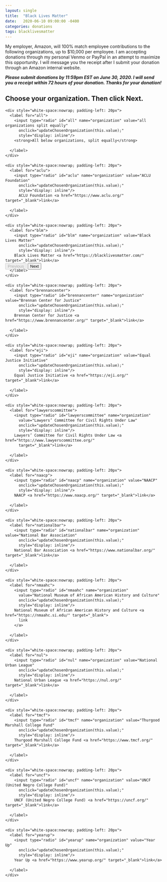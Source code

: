 ```yaml
---
layout: single
title:  "Black Lives Matter"
date:   2020-06-10 09:00:00 -0400
categories: donations
tags: blacklivesmatter
---
```


<script src="{{ base.url | prepend: site.url }}/assets/js/blm.js"></script>

My employer, Amazon, will 100% match employee contributions to the following organizations, up to $10,000 per employee. I am accepting donations through my personal Venmo or PayPal in an attempt to maximize this opportunity. I will message you the receipt after I submit your donation through an Amazon internal website.

***Please submit donations by 11:59pm EST on June 30, 2020.  I will send you a receipt within 72 hours of your donation. Thanks for your donation!***

<p>
<div id="form-surrounding-section" style="padding-bottom: 20px">
  <div id="step-0" style="height: 500px">
    <h2>Choose your organization. Then click Next.</h2>

    <div style="white-space:nowrap; padding-left: 20px">
      <label for="all">
        <input type="radio" id="all" name="organization" value="all organizations split equally" 
          onclick="updateChosenOrganization(this.value);"
          style="display: inline"/>
        <strong>All below organizations, split equally</strong>
      
      </label>
    </div>

    <div style="white-space:nowrap; padding-left: 20px">
      <label for="aclu">
        <input type="radio" id="aclu" name="organization" value="ACLU Foundation" 
          onclick="updateChosenOrganization(this.value);"
          style="display: inline"/>
          ACLU Foundation <a href="https://www.aclu.org/" target="_blank">link</a>
      
      </label>
    </div>

    <div style="white-space:nowrap; padding-left: 20px">
      <label for="blm">
        <input type="radio" id="blm" name="organization" value="Black Lives Matter"
          onclick="updateChosenOrganization(this.value);"
          style="display: inline"/>
        Black Lives Matter <a href="https://blacklivesmatter.com/" target="_blank">link</a>
      
      </label>
    </div>

    <div style="white-space:nowrap; padding-left: 20px">
      <label for="brennancenter">
        <input type="radio" id="brennancenter" name="organization" value="Brennan Center for Justice"
          onclick="updateChosenOrganization(this.value);"
          style="display: inline"/>
        Brennan Center for Justice <a href="https://www.brennancenter.org/" target="_blank">link</a>
      
      </label>
    </div>

    <div style="white-space:nowrap; padding-left: 20px">
      <label for="eji">
        <input type="radio" id="eji" name="organization" value="Equal Justice Initiative"
          onclick="updateChosenOrganization(this.value);"
          style="display: inline"/>
        Equal Justice Initiative <a href="https://eji.org/" target="_blank">link</a>
      
      </label>
    </div>

    <div style="white-space:nowrap; padding-left: 20px">
      <label for="lawyerscommittee">
        <input type="radio" id="lawyerscommittee" name="organization" 
          value="Lawyers’ Committee for Civil Rights Under Law" 
          onclick="updateChosenOrganization(this.value);"
          style="display: inline"/>
        Lawyers’ Committee for Civil Rights Under Law <a href="https://www.lawyerscommittee.org/" 
          target="_blank">link</a>
      
      </label>
    </div>

    <div style="white-space:nowrap; padding-left: 20px">
      <label for="naacp">
        <input type="radio" id="naacp" name="organization" value="NAACP" 
          onclick="updateChosenOrganization(this.value);"
          style="display: inline"/>
        NAACP <a href="https://www.naacp.org/" target="_blank">link</a>
      
      </label>
    </div>

    <div style="white-space:nowrap; padding-left: 20px">
      <label for="nationalbar">
        <input type="radio" id="nationalbar" name="organization" value="National Bar Association"
          onclick="updateChosenOrganization(this.value);"
          style="display: inline"/>
        National Bar Association <a href="https://www.nationalbar.org/" target="_blank">link</a>
      
      </label>
    </div>

    <div style="white-space:nowrap; padding-left: 20px">
      <label for="nmaahc">
        <input type="radio" id="nmaahc" name="organization" 
          value="National Museum of African American History and Culture" 
          onclick="updateChosenOrganization(this.value);"
          style="display: inline"/>
        National Museum of African American History and Culture <a href="https://nmaahc.si.edu/" target="_blank">
          link
        </a>
      
      </label>
    </div>

    <div style="white-space:nowrap; padding-left: 20px">
      <label for="nul">
        <input type="radio" id="nul" name="organization" value="National Urban League" 
          onclick="updateChosenOrganization(this.value);"
          style="display: inline"/>
        National Urban League <a href="https://nul.org/" target="_blank">link</a>
      
      </label>
    </div>

    <div style="white-space:nowrap; padding-left: 20px">
      <label for="tmcf">
        <input type="radio" id="tmcf" name="organization" value="Thurgood Marshall College Fund" 
          onclick="updateChosenOrganization(this.value);"
          style="display: inline"/>
        Thurgood Marshall College Fund <a href="https://www.tmcf.org/" target="_blank">link</a>
      
      </label>
    </div>

    <div style="white-space:nowrap; padding-left: 20px">
      <label for="uncf">
        <input type="radio" id="uncf" name="organization" value="UNCF (United Negro College Fund)" 
          onclick="updateChosenOrganization(this.value);"
          style="display: inline"/>
        UNCF (United Negro College Fund) <a href="https://uncf.org/" target="_blank">link</a>
      
      </label>
    </div>

    <div style="white-space:nowrap; padding-left: 20px">
      <label for="yearup">
        <input type="radio" id="yearup" name="organization" value="Year Up" 
          onclick="updateChosenOrganization(this.value);"
          style="display: inline"/>
        Year Up <a href="https://www.yearup.org/" target="_blank">link</a>
      
      </label>
    </div>
  </div> <!-- step-0 -->

  <div id="step-1" style="display: none">
    <h2>Enter your instagram or name (so I can send you a receipt). Then click Next.</h2>
    <input type="text" id="insta-name" placeholder="Instagram/Name" style="width: 50%;" 
      oninput="updateInstaSlashName(this.value);"/>
  </div>

  <div id="step-2" style="display: none">
    <h2>Click "Copy message to clipboard!" Then click Next.</h2>
    <button onclick="copyPromptToClipboard();">Copy message to clipboard!</button> 
    <span id="info-copied-span" style="display: none">Copied!</span>

    <textarea readonly id="donation-prompt" rows="3" cols="50">Please send my donation to (org). Please send the receipt to (insta).</textarea>
  </div> <!-- step-2 -->

  <div id="step-3" style="display: none">

    <h2>Open <a href="https://venmo.com" target="_blank">Venmo</a> and send your donation to <strong>@Curtis-Einsmann</strong>. Use the message you've already copied to your clipboard.</h2>

    If you <strong>don't</strong> have Venmo, click Next.

  </div> <!-- step-3 -->

  <div id="step-4" style="display: none">

    <h2>Don't have Venmo? Use the below button to donate with PayPal. Use the message you've already copied to your clipboard, when prompted (see the screenshot). You may have to go through some annoying captcha on mobile.</h2>

    <form action="https://www.paypal.com/cgi-bin/webscr" method="post" 
      target="_blank" style="background-color: inherit">
      <input type="hidden" name="cmd" value="_donations" />
      <input type="hidden" name="business" value="6R67F98LS379E" />
      <input type="hidden" name="item_name" value="Black Lives Matter Curtis Einsmann Match" />
      <input type="hidden" name="currency_code" value="USD" />
      <input type="image" src="https://www.paypalobjects.com/en_US/i/btn/btn_donate_LG.gif" 
        border="0" name="submit" title="Donate to Black Lives Matter Curtis Einsmann Match via PayPal" 
        alt="Donate with PayPal button" style="height: 50px"/>
      <img alt="" border="0" src="https://www.paypal.com/en_US/i/scr/pixel.gif" width="1" height="1" />
    </form>

    <img src="/assets/images/donate-paypal-blm.png" style="width: 60%;"/>
  </div> <!-- step 4 -->
  
</div>
</p>

<div style="padding-top: 5px; padding-bottom: 5px;">
<button id="prev-button" type="button" class="btn btn--inverse btn--x-large" onclick="updateState('prev')" disabled>
  Previous
</button>
<button id="next-button" type="button" class="btn btn--success btn--x-large" onclick="updateState('next');">
  Next
</button>
</div>
